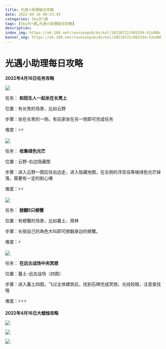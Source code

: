 ```yaml
---
title: 光遇小助理每日攻略
date: 2022-04-16 09:53:43
categories: Sky光•遇
tags: [Sky光•遇,光遇小助理每日攻略]
description: 
index_img: https://ok.166.net/reunionpub/ds/kol/20210722/001554-k2u90bj7ay.png?imageView&thumbnail=600x0&type=jpg
banner_img: https://ok.166.net/reunionpub/ds/kol/20210722/001554-k2u90bj7ay.png?imageView&thumbnail=600x0&type=jpg
---
```

# 光遇小助理每日攻略
**2022年4月16日任务攻略**

![](https://ok.166.net/reunionpub/ds/kol/20220416/004446-sbicw2p0t4.png)

任务： **和陌生人一起坐在长凳上**

位置：有长凳的场景，比如云野

步骤：坐在长凳的一侧，有玩家坐在另一侧即可完成任务

难度：⚡⚡

  

![](https://ok.166.net/reunionpub/ds/kol/20220416/004527-zkdgi45n18.png)

任务： **收集绿色光芒**

位置：云野-右边隐藏图

步骤：进入云野一图后往右边走，进入隐藏地图，在左侧的浮空岛等候绿色光芒掉落，需要有一定的耐心噢

难度：⚡⚡

![](https://ok.166.net/reunionpub/ds/kol/20220416/004605-n6vf72tba4.png)

任务： **掀翻5只螃蟹**

位置：有螃蟹的场景，比如暮土、雨林

步骤：长按自己的角色大叫即可掀翻身边的螃蟹。

难度：⚡

![](https://ok.166.net/reunionpub/ds/kol/20220416/004638-86pb1wld2s.png)

任务： **在远古战场中央冥想**

位置：暮土-远古战场（四图）

步骤：进入暮土四图，飞过主体建筑后，找到石碑完成冥想。光线较暗，注意查找哦

难度：⚡⚡⚡

 **2022年4月16日大蜡烛攻略**

![](https://ok.166.net/reunionpub/ds/kol/20220416/004857-mc7stp3aer.png)

![](https://ok.166.net/reunionpub/ds/kol/20220416/004810-aj47lntdhs.png)

![](https://ok.166.net/reunionpub/ds/kol/20220416/004746-5aw4jvzn7t.png)

  

  

